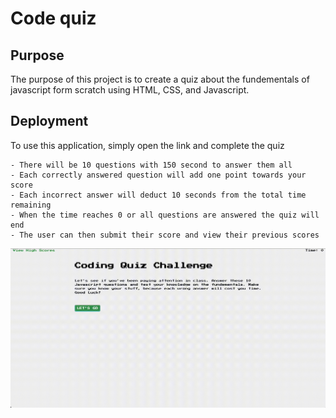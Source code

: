 # Code quiz

## Purpose
The purpose of this project is to create a quiz about the fundementals of javascript form scratch using HTML, CSS, and Javascript. 

## Deployment
To use this application, simply open the link and complete the quiz

    - There will be 10 questions with 150 second to answer them all
    - Each correctly answered question will add one point towards your score
    - Each incorrect answer will deduct 10 seconds from the total time remaining
    - When the time reaches 0 or all questions are answered the quiz will end
    - The user can then submit their score and view their previous scores
    
![Demo](<assets/Screen Recording 2023-11-30 at 9.35.12 PM.gif>)